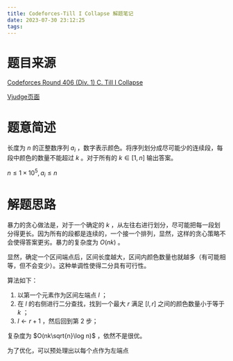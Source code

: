 ```yaml
---
title: Codeforces-Till I Collapse 解题笔记
date: 2023-07-30 23:12:25
tags:
---
```


# 题目来源 

[Codeforces Round 406 (Div. 1) C. Till I Collapse](https://codeforces.com/contest/786/problem/C)

[Vjudge页面](https://vjudge.net/problem/CodeForces-786C)

# 题意简述

长度为 $n$ 的正整数序列 $a_i$ ，数字表示颜色。将序列划分成尽可能少的连续段，每段中颜色的数量不能超过 $k$ 。对于所有的 $k\in[1,n]$ 输出答案。

 $n\le1\times10^5,a_i\le n$ 

# 解题思路

暴力的贪心做法是，对于一个确定的 $k$ ，从左往右进行划分，尽可能把每一段划分得更长。因为所有的段都是连续的，一个接一个排列，显然，这样的贪心策略不会使得答案更劣。暴力的复杂度为 $O(nk)$ 。

显然，确定一个区间端点后，区间长度越大，区间内颜色数量也就越多（有可能相等，但不会变少）。这种单调性使得二分具有可行性。

算法如下：

1. 以第一个元素作为区间左端点 $l$ ；
2. 在 $l$ 的右侧进行二分查找，找到一个最大 $r$ 满足 $[l,r]$ 之间的颜色数量小于等于 $k$ ；
3.  $l\leftarrow r+1$ ，然后回到第 2 步；

复杂度为 $O(nk\sqrt{n}\log n)$ ，依然不是很优。

为了优化，可以预处理出以每个点作为左端点